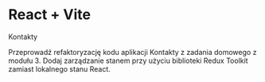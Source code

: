 # React + Vite
Kontakty

Przeprowadź refaktoryzację kodu aplikacji Kontakty z zadania domowego z modułu 3. Dodaj zarządzanie stanem przy użyciu biblioteki Redux Toolkit zamiast lokalnego stanu React.

